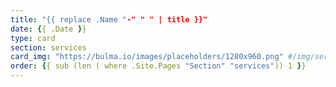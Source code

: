 ```yaml
---
title: "{{ replace .Name "-" " " | title }}"
date: {{ .Date }}
type: card
section: services
card_img: "https://bulma.io/images/placeholders/1280x960.png" #/img/services/IMAGE-NAME.extension
order: {{ sub (len ( where .Site.Pages "Section" "services")) 1 }}
---
```

